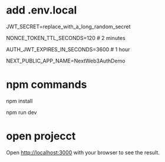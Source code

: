 # add .env.local


JWT_SECRET=replace_with_a_long_random_secret

NONCE_TOKEN_TTL_SECONDS=120     # 2 minutes

AUTH_JWT_EXPIRES_IN_SECONDS=3600  # 1 hour

NEXT_PUBLIC_APP_NAME=NextWeb3AuthDemo


# npm commands

npm install


npm run dev



# open projecct

Open [http://localhost:3000](http://localhost:3000) with your browser to see the result.
